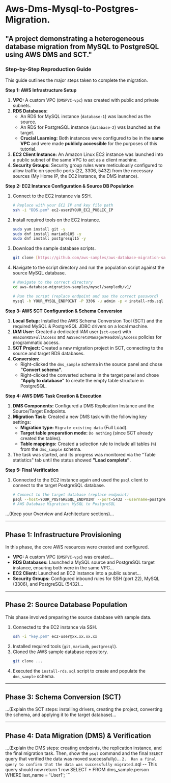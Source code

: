 # Aws-Dms-Mysql-to-Postgres-Migration.
"A project demonstrating a heterogeneous database migration from MySQL to PostgreSQL using AWS DMS and SCT."
---

### Step-by-Step Reproduction Guide

This guide outlines the major steps taken to complete the migration.

**Step 1: AWS Infrastructure Setup**

1.  **VPC:** A custom VPC (`DMSPVC-vpc`) was created with public and private subnets.
2.  **RDS Databases:**
    * An RDS for MySQL instance (`database-1`) was launched as the source.
    * An RDS for PostgreSQL instance (`database-2`) was launched as the target.
    * **Crucial Learning:** Both instances were configured to be in the **same VPC** and were made **publicly accessible** for the purposes of this tutorial.
3.  **EC2 Client Instance:** An Amazon Linux EC2 instance was launched into a public subnet of the same VPC to act as a client machine.
4.  **Security Groups:** Security group rules were meticulously configured to allow traffic on specific ports (22, 3306, 5432) from the necessary sources (My Home IP, the EC2 instance, the DMS instance).

**Step 2: EC2 Instance Configuration & Source DB Population**

1.  Connect to the EC2 instance via SSH.
    ```bash
    # Replace with your EC2 IP and key file path
    ssh -i "DDS.pem" ec2-user@YOUR_EC2_PUBLIC_IP
    ```
2.  Install required tools on the EC2 instance.
    ```bash
    sudo yum install git -y
    sudo dnf install mariadb105 -y
    sudo dnf install postgresql15 -y
    ```
3.  Download the sample database scripts.
    ```bash
    git clone [https://github.com/aws-samples/aws-database-migration-samples.git](https://github.com/aws-samples/aws-database-migration-samples.git)
    ```
4.  Navigate to the script directory and run the population script against the source MySQL database.
    ```bash
    # Navigate to the correct directory
    cd aws-database-migration-samples/mysql/sampledb/v1/

    # Run the script (replace endpoint and use the correct password)
    mysql -h YOUR_MYSQL_ENDPOINT -P 3306 -u admin -p < install-rds.sql
    ```

**Step 3: AWS SCT Configuration & Schema Conversion**

1.  **Local Setup:** Installed the AWS Schema Conversion Tool (SCT) and the required MySQL & PostgreSQL JDBC drivers on a local machine.
2.  **IAM User:** Created a dedicated IAM user (`sct-user`) with `AmazonRDSFullAccess` and `AWSSecretsManagerReadOnlyAccess` policies for programmatic access.
3.  **SCT Project:** Created a new migration project in SCT, connecting to the source and target RDS databases.
4.  **Conversion:**
    * Right-clicked the `dms_sample` schema in the source panel and chose **"Convert schema"**.
    * Right-clicked the converted schema in the target panel and chose **"Apply to database"** to create the empty table structure in PostgreSQL.

**Step 4: AWS DMS Task Creation & Execution**

1.  **DMS Components:** Configured a DMS Replication Instance and the Source/Target Endpoints.
2.  **Migration Task:** Created a new DMS task with the following key settings:
    * **Migration type:** `Migrate existing data` (Full Load).
    * **Target table preparation mode:** `Do nothing` (since SCT already created the tables).
    * **Table mappings:** Created a selection rule to include all tables (`%`) from the `dms_sample` schema.
3.  The task was started, and its progress was monitored via the "Table statistics" tab until the status showed **"Load complete"**.

**Step 5: Final Verification**

1.  Connected to the EC2 instance again and used the `psql` client to connect to the target PostgreSQL database.
    ```bash
    # Connect to the target database (replace endpoint)
    psql --host=YOUR_POSTGRESQL_ENDPOINT --port=5432 --username=postgres --password --dbname=postgres
    # AWS Database Migration: MySQL to PostgreSQL

...(Keep your Overview and Architecture sections)...

---

## Phase 1: Infrastructure Provisioning

In this phase, the core AWS resources were created and configured.
* **VPC:** A custom VPC (`DMSPVC-vpc`) was created...
* **RDS Databases:** Launched a MySQL source and PostgreSQL target instance, ensuring both were in the same VPC...
* **EC2 Client:** Launched an EC2 instance into a public subnet...
* **Security Groups:** Configured inbound rules for SSH (port 22), MySQL (3306), and PostgreSQL (5432)...

---

## Phase 2: Source Database Population

This phase involved preparing the source database with sample data.
1.  Connected to the EC2 instance via SSH.
    ```bash
    ssh -i "key.pem" ec2-user@xx.xx.xx.xx
    ```
2.  Installed required tools (`git`, `mariadb`, `postgresql`).
3.  Cloned the AWS sample database repository.
    ```bash
    git clone ...
    ```
4.  Executed the `install-rds.sql` script to create and populate the `dms_sample` schema.

---

## Phase 3: Schema Conversion (SCT)

...(Explain the SCT steps: installing drivers, creating the project, converting the schema, and applying it to the target database)...

---

## Phase 4: Data Migration (DMS) & Verification

...(Explain the DMS steps: creating endpoints, the replication instance, and the final migration task. Then, show the `psql` command and the final `SELECT` query that verified the data was moved successfully)...
    ```
2.  Ran a final query to confirm that the data was successfully migrated.
    ```sql
    -- This query should now return 1 row
    SELECT * FROM dms_sample.person WHERE last_name = 'User1';
    ```
